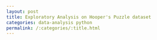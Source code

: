 ```yaml
---
layout: post
title: Exploratory Analysis on Hooper's Puzzle dataset
categories: data-analysis python
permalink: /:categories/:title.html
---
```


<script src="https://gist.github.com/jay2jaykp/4a2d0527907a5dd431f7a60a5ff9d5c8.js"></script>